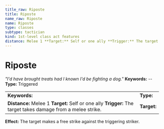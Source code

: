 ```yaml
---
title_raw: Riposte
title: Riposte
name_raw: Riposte
name: Riposte
type: classes
subtype: tactician
kind: 1st-level class act features
distance: Melee 1 **Target:** Self or one ally **Trigger:** The target takes damage from a melee strike.
---
```


# Riposte

*"I'd have brought treats had I known I'd be fighting a dog."* **Keywords:** -- **Type:** Triggered

|                                                                                                              |             |
| :----------------------------------------------------------------------------------------------------------- | :---------- |
| **Keywords:**                                                                                                | **Type:**   |
| **Distance:** Melee 1 **Target:** Self or one ally **Trigger:** The target takes damage from a melee strike. | **Target:** |

**Effect:** The target makes a free strike against the triggering striker.
